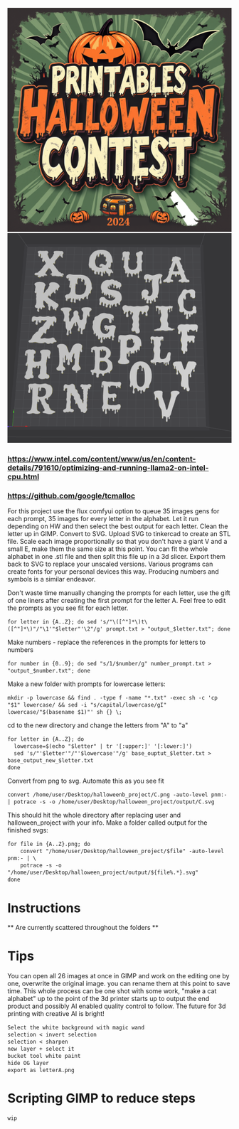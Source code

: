 ![ex0](https://github.com/BB31420/Halloween_Wax_Font/blob/main/2024-Halloween.png?raw=true)
![ex1](https://github.com/BB31420/Halloween_Wax_Font/blob/main/screencap.png?raw=true)


### https://www.intel.com/content/www/us/en/content-details/791610/optimizing-and-running-llama2-on-intel-cpu.html
### https://github.com/google/tcmalloc

For this project use the flux comfyui option to queue 35 images gens for each prompt, 35 images for every letter in the alphabet. Let it run depending on HW and then select the best output for each letter. Clean the letter up in GIMP. Convert to SVG. Upload SVG to tinkercad to create an STL file. Scale each image proportionally so that you don't have a giant V and a small E, make them the same size at this point. You can fit the whole alphabet in one .stl file and then split this file up in a 3d slicer. Export them back to SVG to replace your unscaled versions. Various programs can create fonts for your personal devices this way. Producing numbers and symbols is a similar endeavor. 

Don't waste time manually changing the prompts for each letter, use the gift of one liners after creating the first prompt for the letter A. Feel free to edit the prompts as you see fit for each letter.

```
for letter in {A..Z}; do sed 's/"\([^"]*\)t\([^"]*\)"/"\1'"$letter"'\2"/g' prompt.txt > "output_$letter.txt"; done
```

Make numbers - replace the references in the prompts for letters to numbers
```
for number in {0..9}; do sed "s/1/$number/g" number_prompt.txt > "output_$number.txt"; done

```


Make a new folder with prompts for lowercase letters:
```
mkdir -p lowercase && find . -type f -name "*.txt" -exec sh -c 'cp "$1" lowercase/ && sed -i "s/capital/lowercase/gI" lowercase/"$(basename $1)"' sh {} \;
```
cd to the new directory and change the letters from "A" to "a"
```
for letter in {A..Z}; do
  lowercase=$(echo "$letter" | tr '[:upper:]' '[:lower:]')
  sed 's/"'$letter'"/"'$lowercase'"/g' base_ouptut_$letter.txt > base_output_new_$letter.txt
done
```

Convert from png to svg. Automate this as you see fit

```
convert /home/user/Desktop/halloweenb_project/C.png -auto-level pnm:- | potrace -s -o /home/user/Desktop/halloween_project/output/C.svg
```

This should hit the whole directory after replacing user and halloween_project with your info. Make a folder called output for the finished svgs:
```
for file in {A..Z}.png; do
    convert "/home/user/Desktop/halloween_project/$file" -auto-level pnm:- | \
    potrace -s -o "/home/user/Desktop/halloween_project/output/${file%.*}.svg"
done
```

# Instructions
**
Are currently scattered throughout the folders
**
# Tips
You can open all 26 images at once in GIMP and work on the editing one by one, overwrite the original image. you can rename them at this point to save time. This whole process can be one shot with some work, "make a cat alphabet" up to the point of the 3d printer starts up to output the end product and possibly AI enabled quality control to follow. The future for 3d printing with creative AI is bright!
```
Select the white background with magic wand
selection < invert selection
selection < sharpen
new layer + select it
bucket tool white paint
hide OG layer
export as letterA.png 
```
# Scripting GIMP to reduce steps
```
wip
```


